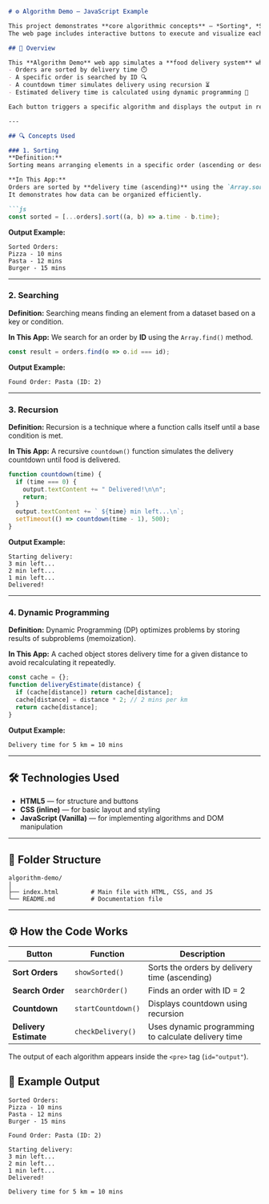 
````markdown
# ⚙️ Algorithm Demo – JavaScript Example

This project demonstrates **core algorithmic concepts** — *Sorting*, *Searching*, *Recursion*, and *Dynamic Programming* — using a **food delivery scenario** in JavaScript.  
The web page includes interactive buttons to execute and visualize each algorithm.

## 🧠 Overview

This **Algorithm Demo** web app simulates a **food delivery system** where:
- Orders are sorted by delivery time ⏱️  
- A specific order is searched by ID 🔍  
- A countdown timer simulates delivery using recursion ⏳  
- Estimated delivery time is calculated using dynamic programming 🧮  

Each button triggers a specific algorithm and displays the output in real-time.

---

## 🔍 Concepts Used

### 1. Sorting
**Definition:**  
Sorting means arranging elements in a specific order (ascending or descending).

**In This App:**  
Orders are sorted by **delivery time (ascending)** using the `Array.sort()` method.  
It demonstrates how data can be organized efficiently.

```js
const sorted = [...orders].sort((a, b) => a.time - b.time);
````

**Output Example:**

```
Sorted Orders:
Pizza - 10 mins
Pasta - 12 mins
Burger - 15 mins
```

---

### 2. Searching

**Definition:**
Searching means finding an element from a dataset based on a key or condition.

**In This App:**
We search for an order by **ID** using the `Array.find()` method.

```js
const result = orders.find(o => o.id === id);
```

**Output Example:**

```
Found Order: Pasta (ID: 2)
```

---

### 3. Recursion

**Definition:**
Recursion is a technique where a function calls itself until a base condition is met.

**In This App:**
A recursive `countdown()` function simulates the delivery countdown until food is delivered.

```js
function countdown(time) {
  if (time === 0) {
    output.textContent += " Delivered!\n\n";
    return;
  }
  output.textContent += ` ${time} min left...\n`;
  setTimeout(() => countdown(time - 1), 500);
}
```

**Output Example:**

```
Starting delivery:
3 min left...
2 min left...
1 min left...
Delivered!
```

---

### 4. Dynamic Programming

**Definition:**
Dynamic Programming (DP) optimizes problems by storing results of subproblems (memoization).

**In This App:**
A cached object stores delivery time for a given distance to avoid recalculating it repeatedly.

```js
const cache = {};
function deliveryEstimate(distance) {
  if (cache[distance]) return cache[distance];
  cache[distance] = distance * 2; // 2 mins per km
  return cache[distance];
}
```

**Output Example:**

```
Delivery time for 5 km = 10 mins
```

---

## 🛠️ Technologies Used

* **HTML5** — for structure and buttons
* **CSS (inline)** — for basic layout and styling
* **JavaScript (Vanilla)** — for implementing algorithms and DOM manipulation

---

## 📁 Folder Structure

```
algorithm-demo/
│
├── index.html         # Main file with HTML, CSS, and JS
└── README.md          # Documentation file
```

---

## ⚙️ How the Code Works

| Button                | Function           | Description                                         |
| --------------------- | ------------------ | --------------------------------------------------- |
| **Sort Orders**       | `showSorted()`     | Sorts the orders by delivery time (ascending)       |
| **Search Order**      | `searchOrder()`    | Finds an order with ID = 2                          |
| **Countdown**         | `startCountdown()` | Displays countdown using recursion                  |
| **Delivery Estimate** | `checkDelivery()`  | Uses dynamic programming to calculate delivery time |

The output of each algorithm appears inside the `<pre>` tag (`id="output"`).



## 🧾 Example Output

```
Sorted Orders:
Pizza - 10 mins
Pasta - 12 mins
Burger - 15 mins

Found Order: Pasta (ID: 2)

Starting delivery:
3 min left...
2 min left...
1 min left...
Delivered!

Delivery time for 5 km = 10 mins
```
